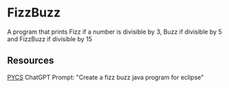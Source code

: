 # FizzBuzz

A program that prints Fizz if a number is divisible by 3, Buzz if divisible by 5 and FizzBuzz if divisible by 15

## Resources

[PYCS](http://10.125.99.30:8080/app/2/assignment/4)
ChatGPT Prompt: "Create a fizz buzz java program for eclipse"